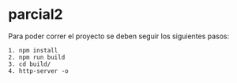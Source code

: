 # parcial2

Para poder correr el proyecto se deben seguir los siguientes pasos:

    1. npm install
    2. npm run build
    3. cd build/
    4. http-server -o
